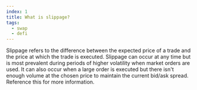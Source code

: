 ```yaml
---
index: 1
title: What is slippage?
tags: 
  - swap
  - defi
---
```


Slippage refers to the difference between the expected price of a trade and the price at which the trade is executed. Slippage can occur at any time but is most prevalent during periods of higher volatility when market orders are used. It can also occur when a large order is executed but there isn't enough volume at the chosen price to maintain the current bid/ask spread. Reference this for more information.
